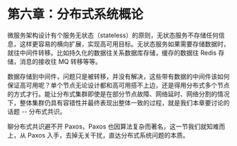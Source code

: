 # 第六章：分布式系统概论

微服务架构设计有个服务无状态（stateless）的原则，无状态服务不存储任何信息，这样更容易的横向扩展，实现高可用目标。无状态服务如果需要存储数据时，就往中间件转移。比如持久化的数据往关系数据库存储，缓存的数据往 Redis 存储，消息的接收往 MQ 转移等等。

数据存储到中间件，问题只是被转移，并没有解决，这些带有数据的中间件该如何保证高可用呢？单个节点无论设计都和高可用搭不上边，还是得用分布式多个节点的方式才行。能让分布式集群即使是在部分节点故障、网络延时、网络分割的情况下，整体集群仍具有容错性并最终表现出整体一致的过程，就是我们本章要讨论的话题 -- 分布式共识。

聊分布式共识避不开 Paxos，Paxos 也因算法复杂而著名，这一节我们就知难而上，从 Paxos 入手，去掉无关干扰，直达分布式系统问题的本质。